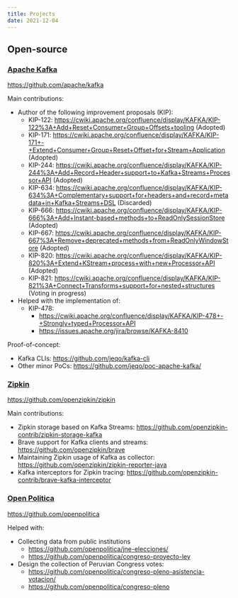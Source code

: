 ```yaml
---
title: Projects
date: 2021-12-04
---
```


## Open-source

### [Apache Kafka](kafka.apache.org/)

https://github.com/apache/kafka

Main contributions:

- Author of the following improvement proposals (KIP):
  - KIP-122: https://cwiki.apache.org/confluence/display/KAFKA/KIP-122%3A+Add+Reset+Consumer+Group+Offsets+tooling (Adopted)
  - KIP-171: https://cwiki.apache.org/confluence/display/KAFKA/KIP-171+-+Extend+Consumer+Group+Reset+Offset+for+Stream+Application (Adopted)
  - KIP-244: https://cwiki.apache.org/confluence/display/KAFKA/KIP-244%3A+Add+Record+Header+support+to+Kafka+Streams+Processor+API (Adopted)
  - KIP-634: https://cwiki.apache.org/confluence/display/KAFKA/KIP-634%3A+Complementary+support+for+headers+and+record+metadata+in+Kafka+Streams+DSL (Discarded)
  - KIP-666: https://cwiki.apache.org/confluence/display/KAFKA/KIP-666%3A+Add+Instant-based+methods+to+ReadOnlySessionStore (Adopted)
  - KIP-667: https://cwiki.apache.org/confluence/display/KAFKA/KIP-667%3A+Remove+deprecated+methods+from+ReadOnlyWindowStore (Adopted)
  - KIP-820: https://cwiki.apache.org/confluence/display/KAFKA/KIP-820%3A+Extend+KStream+process+with+new+Processor+API (Adopted)
  - KIP-821: https://cwiki.apache.org/confluence/display/KAFKA/KIP-821%3A+Connect+Transforms+support+for+nested+structures (Voting in progress)
- Helped with the implementation of:
  - KIP-478: 
    - https://cwiki.apache.org/confluence/display/KAFKA/KIP-478+-+Strongly+typed+Processor+API
    - https://issues.apache.org/jira/browse/KAFKA-8410

Proof-of-concept:

- Kafka CLIs: https://github.com/jeqo/kafka-cli
- Other minor PoCs: https://github.com/jeqo/poc-apache-kafka/

### [Zipkin](https://zipkin.io/)

https://github.com/openzipkin/zipkin

Main contributions:

- Zipkin storage based on Kafka Streams: https://github.com/openzipkin-contrib/zipkin-storage-kafka
- Brave support for Kafka clients and streams: https://github.com/openzipkin/brave
- Maintaining Zipkin usage of Kafka as collector: https://github.com/openzipkin/zipkin-reporter-java
- Kafka interceptors for Zipkin tracing: https://github.com/openzipkin-contrib/brave-kafka-interceptor

### [Open Politica](https://openpolitica.com/)

https://github.com/openpolitica

Helped with:

- Collecting data from public institutions
  - https://github.com/openpolitica/jne-elecciones/
  - https://github.com/openpolitica/congreso-proyecto-ley
- Design the collection of Peruvian Congress votes:
  - https://github.com/openpolitica/congreso-pleno-asistencia-votacion/
  - https://github.com/openpolitica/congreso-pleno 
